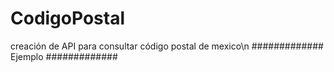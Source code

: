# CodigoPostal
creación de API para consultar código postal de mexico\n
 ############# Ejemplo #############
